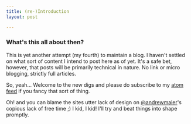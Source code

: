 ```yaml
---
title: (re-)Introduction
layout: post

---
```


### What's this all about then?

This is yet another attempt (my fourth) to maintain a blog. I haven't settled on what sort of content I intend to post here as of yet. It's a safe bet, however, that posts will be primarily technical in nature. No link or micro blogging, strictly full articles.

So, yeah&hellip; Welcome to the new digs and please do subscribe to my [atom feed](http://feeds2.feedburner.com/voxdolo) if you fancy that sort of thing.

Oh! and you can blame the sites utter lack of design on [@andrewmaier](http://twitter.com/andrewmaier)'s copious lack of free time ;) I kid, I kid! I'll try and beat things into shape promptly.
